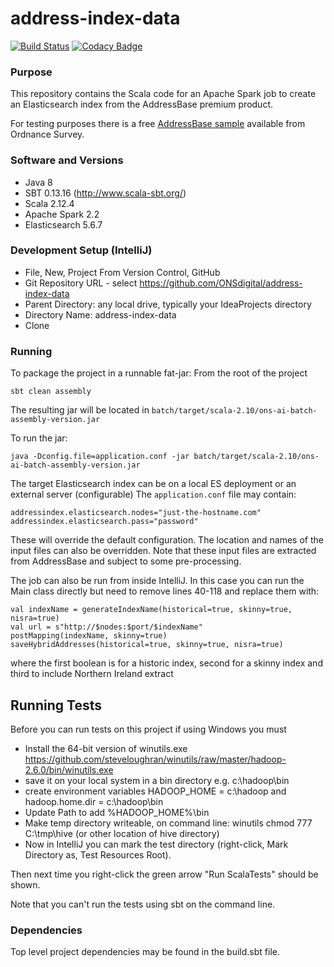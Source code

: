 # address-index-data 

[![Build Status](https://travis-ci.com/ONSdigital/address-index-data.svg?token=wrHpQMWmwL6kpsdmycnz&branch=develop)](https://travis-ci.com/ONSdigital/address-index-data)
[![Codacy Badge](https://api.codacy.com/project/badge/Grade/83c0fb7ca2e64567b0998848ca781a36)](https://www.codacy.com/app/Valtech-ONS/address-index-data?utm_source=github.com&amp;utm_medium=referral&amp;utm_content=ONSdigital/address-index-data&amp;utm_campaign=Badge_Grade)

### Purpose

This repository contains the Scala code for an Apache Spark job to create an Elasticsearch index from the AddressBase premium product.

For testing purposes there is a free [AddressBase sample](https://www.ordnancesurvey.co.uk/forms/builder/addressbase-premium-sample-data/20171011154036/frame) available from Ordnance Survey.

### Software and Versions

* Java 8 
* SBT 0.13.16 (http://www.scala-sbt.org/)
* Scala 2.12.4
* Apache Spark 2.2
* Elasticsearch 5.6.7

### Development Setup (IntelliJ)

* File, New, Project From Version Control, GitHub
* Git Repository URL - select https://github.com/ONSdigital/address-index-data
* Parent Directory: any local drive, typically your IdeaProjects directory
* Directory Name: address-index-data
* Clone

### Running

To package the project in a runnable fat-jar:
From the root of the project

```shell
sbt clean assembly
```

The resulting jar will be located in `batch/target/scala-2.10/ons-ai-batch-assembly-version.jar`

To run the jar:

```shell
java -Dconfig.file=application.conf -jar batch/target/scala-2.10/ons-ai-batch-assembly-version.jar
```
The target Elasticsearch index can be on a local ES deployment or an external server (configurable)
The `application.conf` file may contain:

```
addressindex.elasticsearch.nodes="just-the-hostname.com"
addressindex.elasticsearch.pass="password"
```

These will override the default configuration. The location and names of the input files can also be overridden.
Note that these input files are extracted from AddressBase and subject to some pre-processing.

The job can also be run from inside IntelliJ. 
In this case you can run the Main class directly but need to remove lines 40-118 and replace them with:
```
val indexName = generateIndexName(historical=true, skinny=true, nisra=true)
val url = s"http://$nodes:$port/$indexName"
postMapping(indexName, skinny=true)
saveHybridAddresses(historical=true, skinny=true, nisra=true)
```
where the first boolean is for a historic index, second for a skinny index and third to include Northern Ireland extract 

## Running Tests

Before you can run tests on this project if using Windows you must
  
  * Install the 64-bit version of winutils.exe https://github.com/steveloughran/winutils/raw/master/hadoop-2.6.0/bin/winutils.exe
  * save it on your local system in a bin directory e.g. c:\hadoop\bin
  * create environment variables HADOOP_HOME = c:\hadoop and hadoop.home.dir = c:\hadoop\bin
  * Update Path to add %HADOOP_HOME%\bin
  * Make temp directory writeable, on command line: winutils chmod 777 C:\tmp\hive (or other location of hive directory)
  * Now in IntelliJ you can mark the test directory (right-click, Mark Directory as, Test Resources Root).

Then next time you right-click the green arrow "Run ScalaTests" should be shown.

Note that you can't run the tests using sbt on the command line.

### Dependencies

Top level project dependencies may be found in the build.sbt file.

